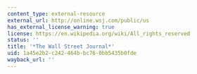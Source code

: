 ```yaml
---
content_type: external-resource
external_url: http://online.wsj.com/public/us
has_external_license_warning: true
license: https://en.wikipedia.org/wiki/All_rights_reserved
status: ''
title: '*The Wall Street Journal*'
uid: 1a45e2b2-c242-464b-bc76-0bb5435b0fde
wayback_url: ''
---
```

